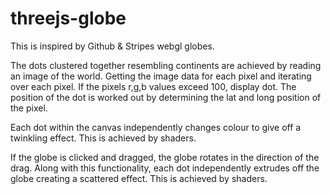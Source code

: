 # threejs-globe

This is inspired by Github & Stripes webgl globes.

The dots clustered together resembling continents are achieved by reading an image of the world.
Getting the image data for each pixel and iterating over each pixel.
If the pixels r,g,b values exceed 100, display dot.
The position of the dot is worked out by determining the lat and long position of the pixel.

Each dot within the canvas independently changes colour to give off a twinkling effect.
This is achieved by shaders. 

If the globe is clicked and dragged, the globe rotates in the direction of the drag.
Along with this functionality, each dot independently extrudes off the globe creating a scattered effect.
This is achieved by shaders.

